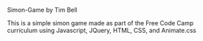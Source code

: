 Simon-Game
by Tim Bell

This is a simple simon game made as part of the Free Code Camp curriculum using Javascript, JQuery, HTML, CSS, and Animate.css
